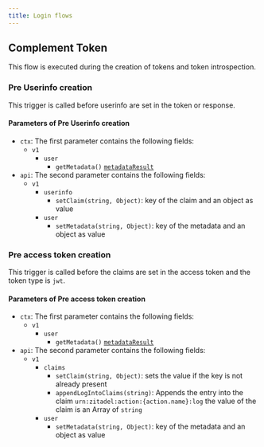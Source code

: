 ```yaml
---
title: Login flows
---
```


## Complement Token

This flow is executed during the creation of tokens and token introspection.

### Pre Userinfo creation

This trigger is called before userinfo are set in the token or response.

#### Parameters of Pre Userinfo creation

- `ctx`: The first parameter contains the following fields:
  - `v1`
    - `user`
      - `getMetadata()` [`metadataResult`](./objects#metadata-result)
- `api`: The second parameter contains the following fields:
  - `v1`
    - `userinfo`
      - `setClaim(string, Object)`: key of the claim and an object as value
    - `user`
      - `setMetadata(string, Object)`: key of the metadata and an object as value

### Pre access token creation

This trigger is called before the claims are set in the access token and the token type is `jwt`.

#### Parameters of Pre access token creation

- `ctx`: The first parameter contains the following fields:
  - `v1`
    - `user`
      - `getMetadata()` [`metadataResult`](./objects#metadata-result)
- `api`: The second parameter contains the following fields:
  - `v1`
    - `claims`
      - `setClaim(string, Object)`: sets the value if the key is not already present
      - `appendLogIntoClaims(string)`: Appends the entry into the claim `urn:zitadel:action:{action.name}:log` the value of the claim is an Array of `string`
    - `user`
      - `setMetadata(string, Object)`: key of the metadata and an object as value
